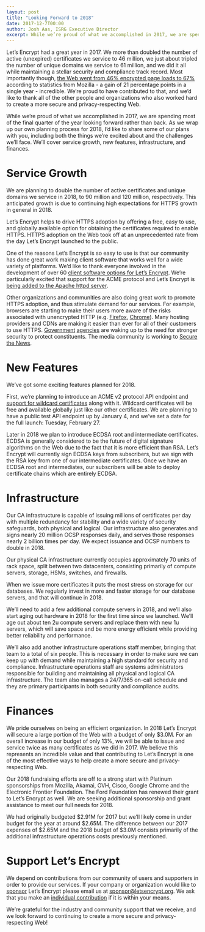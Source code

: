 ```yaml
---
layout: post
title: "Looking Forward to 2018"
date: 2017-12-7T00:00
author: Josh Aas, ISRG Executive Director
excerpt: While we’re proud of what we accomplished in 2017, we are spending most of the final quarter of the year looking forward rather than back.
---
```


Let’s Encrypt had a great year in 2017. We more than doubled the number of active (unexpired) certificates we service to 46 million, we just about tripled the number of unique domains we service to 61 million, and we did it all while maintaining a stellar security and compliance track record. Most importantly though, [the Web went from 46% encrypted page loads to 67%](https://letsencrypt.org/stats/) according to statistics from Mozilla - a gain of 21 percentage points in a single year - incredible. We’re proud to have contributed to that, and we’d like to thank all of the other people and organizations who also worked hard to create a more secure and privacy-respecting Web.

While we’re proud of what we accomplished in 2017, we are spending most of the final quarter of the year looking forward rather than back. As we wrap up our own planning process for 2018, I’d like to share some of our plans with you, including both the things we’re excited about and the challenges we’ll face. We’ll cover service growth, new features, infrastructure, and finances.

# Service Growth

We are planning to double the number of active certificates and unique domains we service in 2018, to 90 million and 120 million, respectively. This anticipated growth is due to continuing high expectations for HTTPS growth in general in 2018.

Let’s Encrypt helps to drive HTTPS adoption by offering a free, easy to use, and globally available option for obtaining the certificates required to enable HTTPS. HTTPS adoption on the Web took off at an unprecedented rate from the day Let’s Encrypt launched to the public.

One of the reasons Let’s Encrypt is so easy to use is that our community has done great work making client software that works well for a wide variety of platforms. We’d like to thank everyone involved in the development of over 60 [client software options for Let’s Encrypt](https://letsencrypt.org/docs/client-options/). We’re particularly excited that support for the ACME protocol and Let’s Encrypt is [being added to the Apache httpd server](https://letsencrypt.org/2017/10/17/acme-support-in-apache-httpd.html).

Other organizations and communities are also doing great work to promote HTTPS adoption, and thus stimulate demand for our services. For example, browsers are starting to make their users more aware of the risks associated with unencrypted HTTP (e.g. [Firefox](https://blog.mozilla.org/security/2017/01/20/communicating-the-dangers-of-non-secure-http/), [Chrome](https://security.googleblog.com/2017/04/next-steps-toward-more-connection.html)). Many hosting providers and CDNs are making it easier than ever for all of their customers to use HTTPS. [Government](https://https.cio.gov/) [agencies](https://www.canada.ca/en/treasury-board-secretariat/services/information-technology/strategic-plan-2017-2021.html#toc8-3-2) are waking up to the need for stronger security to protect constituents. The media community is working to [Secure the News](https://securethe.news/).

# New Features

We’ve got some exciting features planned for 2018.

First, we’re planning to introduce an ACME v2 protocol API endpoint and [support for wildcard certificates](https://letsencrypt.org/2017/07/06/wildcard-certificates-coming-jan-2018.html) along with it. Wildcard certificates will be free and available globally just like our other certificates. We are planning to have a public test API endpoint up by January 4, and we’ve set a date for the full launch: Tuesday, February 27.

Later in 2018 we plan to introduce ECDSA root and intermediate certificates. ECDSA is generally considered to be the future of digital signature algorithms on the Web due to the fact that it is more efficient than RSA. Let’s Encrypt will currently sign ECDSA keys from subscribers, but we sign with the RSA key from one of our intermediate certificates. Once we have an ECDSA root and intermediates, our subscribers will be able to deploy certificate chains which are entirely ECDSA.

# Infrastructure

Our CA infrastructure is capable of issuing millions of certificates per day with multiple redundancy for stability and a wide variety of security safeguards, both physical and logical. Our infrastructure also generates and signs nearly 20 million OCSP responses daily, and serves those responses nearly 2 billion times per day. We expect issuance and OCSP numbers to double in 2018.

Our physical CA infrastructure currently occupies approximately 70 units of rack space, split between two datacenters, consisting primarily of compute servers, storage, HSMs, switches, and firewalls.

When we issue more certificates it puts the most stress on storage for our databases. We regularly invest in more and faster storage for our database servers, and that will continue in 2018.

We’ll need to add a few additional compute servers in 2018, and we’ll also start aging out hardware in 2018 for the first time since we launched. We’ll age out about ten 2u compute servers and replace them with new 1u servers, which will save space and be more energy efficient while providing better reliability and performance.

We’ll also add another infrastructure operations staff member, bringing that team to a total of six people. This is necessary in order to make sure we can keep up with demand while maintaining a high standard for security and compliance. Infrastructure operations staff are systems administrators responsible for building and maintaining all physical and logical CA infrastructure. The team also manages a 24/7/365 on-call schedule and they are primary participants in both security and compliance audits.

# Finances

We pride ourselves on being an efficient organization. In 2018 Let’s Encrypt will secure a large portion of the Web with a budget of only $3.0M. For an overall increase in our budget of only 13%, we will be able to issue and service twice as many certificates as we did in 2017. We believe this represents an incredible value and that contributing to Let’s Encrypt is one of the most effective ways to help create a more secure and privacy-respecting Web.

Our 2018 fundraising efforts are off to a strong start with Platinum sponsorships from Mozilla, Akamai, OVH, Cisco, Google Chrome and the Electronic Frontier Foundation. The Ford Foundation has renewed their grant to Let’s Encrypt as well. We are seeking additional sponsorship and grant assistance to meet our full needs for 2018.

We had originally budgeted $2.91M for 2017 but we’ll likely come in under budget for the year at around $2.65M. The difference between our 2017 expenses of $2.65M and the 2018 budget of $3.0M consists primarily of the additional infrastructure operations costs previously mentioned.

# Support Let’s Encrypt

We depend on contributions from our community of users and supporters in order to provide our services. If your company or organization would like to [sponsor](https://letsencrypt.org/become-a-sponsor/) Let’s Encrypt please email us at [sponsor@letsencrypt.org](mailto:sponsor@letsencrypt.org). We ask that you make an [individual contribution](https://letsencrypt.org/donate/) if it is within your means.

We’re grateful for the industry and community support that we receive, and we look forward to continuing to create a more secure and privacy-respecting Web!
